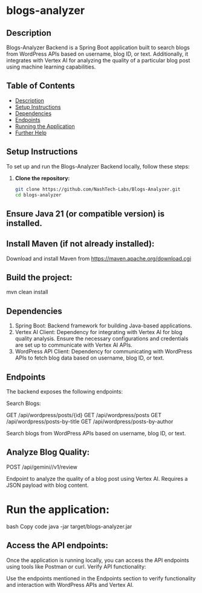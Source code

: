 # blogs-analyzer

## Description

Blogs-Analyzer Backend is a Spring Boot application built to search blogs from WordPress APIs based on username, blog ID, or text. Additionally, it integrates with Vertex AI for analyzing the quality of a particular blog post using machine learning capabilities.

## Table of Contents

- [Description](#description)
- [Setup Instructions](#setup-instructions)
- [Dependencies](#dependencies)
- [Endpoints](#endpoints)
- [Running the Application](#running-the-application)
- [Further Help](#further-help)

## Setup Instructions

To set up and run the Blogs-Analyzer Backend locally, follow these steps:

1. **Clone the repository:**
   ```bash
   git clone https://github.com/NashTech-Labs/Blogs-Analyzer.git
   cd blogs-analyzer

## Ensure Java 21 (or compatible version) is installed.

## Install Maven (if not already installed):

Download and install Maven from https://maven.apache.org/download.cgi

## Build the project:

mvn clean install

## Dependencies

1) Spring Boot: Backend framework for building Java-based applications.
2) Vertex AI Client: Dependency for integrating with Vertex AI for blog quality analysis. Ensure the necessary configurations and credentials are set up to communicate with Vertex AI APIs.
3) WordPress API Client: Dependency for communicating with WordPress APIs to fetch blog data based on username, blog ID, or text.

## Endpoints
The backend exposes the following endpoints:

Search Blogs:

GET /api/wordpress/posts/{id}
GET /api/wordpress/posts
GET /api/wordpress/posts-by-title
GET /api/wordpress/posts-by-author

Search blogs from WordPress APIs based on username, blog ID, or text.

## Analyze Blog Quality:

POST /api/gemini//v1/review

Endpoint to analyze the quality of a blog post using Vertex AI. Requires a JSON payload with blog content.

# Run the application:

bash
Copy code
java -jar target/blogs-analyzer.jar

## Access the API endpoints:

Once the application is running locally, you can access the API endpoints using tools like Postman or curl.
Verify API functionality:

Use the endpoints mentioned in the Endpoints section to verify functionality and interaction with WordPress APIs and Vertex AI.

